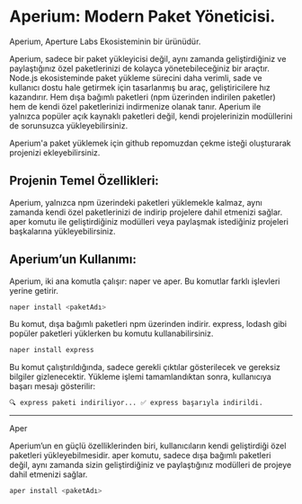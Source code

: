 # Aperium: Modern Paket Yöneticisi.

Aperium, Aperture Labs Ekosisteminin bir ürünüdür.

Aperium, sadece bir paket yükleyicisi değil, aynı zamanda geliştirdiğiniz ve paylaştığınız özel paketlerinizi de kolayca yönetebileceğiniz bir araçtır. Node.js ekosisteminde paket yükleme sürecini daha verimli, sade ve kullanıcı dostu hale getirmek için tasarlanmış bu araç, geliştiricilere hız kazandırır. Hem dışa bağımlı paketleri (npm üzerinden indirilen paketler) hem de kendi özel paketlerinizi indirmenize olanak tanır. Aperium ile yalnızca popüler açık kaynaklı paketleri değil, kendi projelerinizin modüllerini de sorunsuzca yükleyebilirsiniz.

Aperium'a paket yüklemek için github repomuzdan çekme isteği olușturarak projenizi ekleyebilirsiniz.

## Projenin Temel Özellikleri:

Aperium, yalnızca npm üzerindeki paketleri yüklemekle kalmaz, aynı zamanda kendi özel paketlerinizi de indirip projelere dahil etmenizi sağlar. aper komutu ile geliştirdiğiniz modülleri veya paylaşmak istediğiniz projeleri başkalarına yükleyebilirsiniz.

## Aperium’un Kullanımı:

Aperium, iki ana komutla çalışır: naper ve aper. Bu komutlar farklı işlevleri yerine getirir.

```bash
naper install <paketAdı>
```


Bu komut, dışa bağımlı paketleri npm üzerinden indirir. express, lodash gibi popüler paketleri yüklerken bu komutu kullanabilirsiniz.

```bash
naper install express
```

Bu komut çalıştırıldığında, sadece gerekli çıktılar gösterilecek ve gereksiz bilgiler gizlenecektir. Yükleme işlemi tamamlandıktan sonra, kullanıcıya başarı mesajı gösterilir:

```bash
🔍 express paketi indiriliyor... ✅ express başarıyla indirildi.
```
<hr>
Aper

Aperium’un en güçlü özelliklerinden biri, kullanıcıların kendi geliştirdiği özel paketleri yükleyebilmesidir. aper komutu, sadece dışa bağımlı paketleri değil, aynı zamanda sizin geliştirdiğiniz ve paylaştığınız modülleri de projeye dahil etmenizi sağlar.

```bash
aper install <paketAdı>
```

